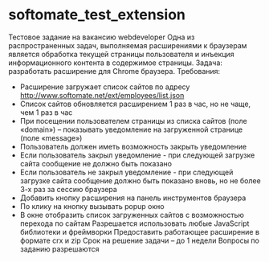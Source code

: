 # softomate_test_extension
Тестовое задание на вакансию webdeveloper
Одна из распространенных задач, выполняемая расширениями к браузерам является обработка
текущей страницы пользователя и инъекция информационного контента в содержимое
страницы.
Задача: разработать расширение для Chrome браузера.
Требования:
- Расширение загружает список сайтов по адресу
http://www.softomate.net/ext/employees/list.json
- Список сайтов обновляется расширением 1 раз в час, но не чаще, чем 1 раз в час
- При посещении пользователем страницы из списка сайтов (поле «domain») – показывать
уведомление на загруженной странице (поле «message»)
- Пользователь должен иметь возможность закрыть уведомление
- Если пользователь закрыл уведомление - при следующей загрузке сайта сообщение не
должно быть показано
- Если пользователь не закрыл уведомление - при следующей загрузке сайта сообщение
должно быть показано вновь, но не более 3-х раз за сессию браузера
- Добавить кнопку расширения на панель инструментов браузера
- По клику на кнопку вызывать popup окно
- В окне отобразить список загруженных сайтов с возможностью перехода по сайтам
Разрешается использовать любые JavaScript библиотеки и фреймворки
Предоставить работающее расширение в формате crx и zip
Срок на решение задачи – до 1 недели
Вопросы по заданию разрешаются
